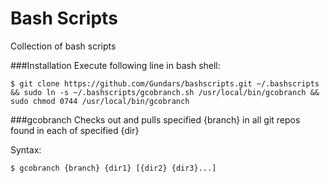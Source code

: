 Bash Scripts
===========
Collection of bash scripts

###Installation
Execute following line in bash shell:
```
$ git clone https://github.com/Gundars/bashscripts.git ~/.bashscripts && sudo ln -s ~/.bashscripts/gcobranch.sh /usr/local/bin/gcobranch && sudo chmod 0744 /usr/local/bin/gcobranch
```

###gcobranch
Checks out and pulls specified {branch} in all git repos found in each of specified {dir}

Syntax: 
```sh
$ gcobranch {branch} {dir1} [{dir2} {dir3}...]
```
